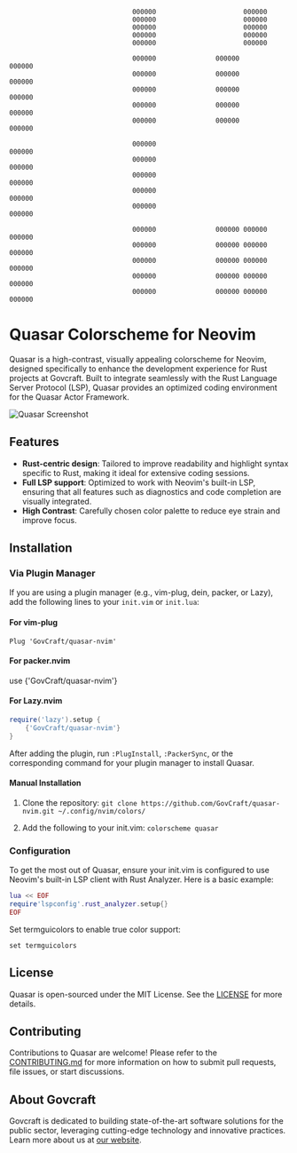 


                                   000000                      000000              
                                   000000                      000000              
                                   000000                      000000              
                                   000000                      000000              
                                   000000                      000000              
                                                
                                   000000               000000               000000
                                   000000               000000               000000
                                   000000               000000               000000
                                   000000               000000               000000
                                   000000               000000               000000
                                                
                                   000000                                    000000
                                   000000                                    000000
                                   000000                                    000000
                                   000000                                    000000
                                   000000                                    000000
                                                
                                   000000               000000 000000        000000
                                   000000               000000 000000        000000
                                   000000               000000 000000        000000
                                   000000               000000 000000        000000
                                   000000               000000 000000        000000



# Quasar Colorscheme for Neovim

Quasar is a high-contrast, visually appealing colorscheme for Neovim, designed specifically to enhance the development experience for Rust projects at Govcraft. Built to integrate seamlessly with the Rust Language Server Protocol (LSP), Quasar provides an optimized coding environment for the Quasar Actor Framework.

![Quasar Screenshot](path_to_screenshot.png)

## Features

- **Rust-centric design**: Tailored to improve readability and highlight syntax specific to Rust, making it ideal for extensive coding sessions.
- **Full LSP support**: Optimized to work with Neovim's built-in LSP, ensuring that all features such as diagnostics and code completion are visually integrated.
- **High Contrast**: Carefully chosen color palette to reduce eye strain and improve focus.

## Installation

### Via Plugin Manager

If you are using a plugin manager (e.g., vim-plug, dein, packer, or Lazy), add the following lines to your `init.vim` or `init.lua`:

#### For vim-plug

```vim
Plug 'GovCraft/quasar-nvim'
```
#### For packer.nvim

use {'GovCraft/quasar-nvim'}

#### For Lazy.nvim

```lua
require('lazy').setup {
    {'GovCraft/quasar-nvim'}
}
```
After adding the plugin, run `:PlugInstall`, `:PackerSync`, or the corresponding command for your plugin manager to install Quasar.

#### Manual Installation

1. Clone the repository:
`git clone https://github.com/GovCraft/quasar-nvim.git ~/.config/nvim/colors/`

2. Add the following to your init.vim:
`colorscheme quasar`

### Configuration
To get the most out of Quasar, ensure your init.vim is configured to use Neovim's built-in LSP client with Rust Analyzer. Here is a basic example:
```lua
lua << EOF
require'lspconfig'.rust_analyzer.setup{}
EOF
```
Set termguicolors to enable true color support:

`set termguicolors`

## License

Quasar is open-sourced under the MIT License. See the [LICENSE](https://github.com/GovCraft/quasar-nvim/blob/main/LICENSE) for more details.

## Contributing

Contributions to Quasar are welcome! Please refer to the [CONTRIBUTING.md](https://github.com/GovCraft/quasar-nvim/blob/main/CONTRIBUTING.md) for more information on how to submit pull requests, file issues, or start discussions.

## About Govcraft

Govcraft is dedicated to building state-of-the-art software solutions for the public sector, leveraging cutting-edge technology and innovative practices. Learn more about us at [our website](https://govcraft.ai).
